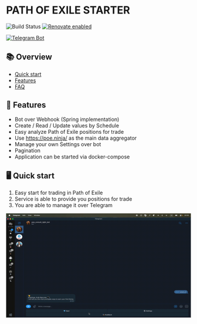 # PATH OF EXILE STARTER

![Build Status](https://github.com/ylazakovich/path-of-exile-starter/actions/workflows/test.yml/badge.svg)
[![Renovate enabled](https://img.shields.io/badge/Renovate-enabled-brightgreen.svg?logo=renovate&style=flat)](https://renovatebot.com/)

[![Telegram Bot](https://img.shields.io/badge/Telegram-Connect-blue.svg?logo=telegram)](https://t.me/poe_consultant_bot)

## 📚 Overview

- [Quick start](#-quick-start)
- [Features](#-features)
- [FAQ](.github/docs/FAQ.md#-faq)

## 🚀 Features

- Bot over Webhook (Spring implementation)
- Create / Read / Update values by Schedule
- Easy analyze Path of Exile positions for trade
- Use https://poe.ninja/ as the main data aggregator
- Manage your own Settings over bot
- Pagination
- Application can be started via docker-compose

## 🖥️ Quick start

1. Easy start for trading in Path of Exile
2. Service is able to provide you positions for trade
3. You are able to manage it over Telegram

![preview](https://github.com/ylazakovich/path-of-exile-starter/blob/main/.github/docs/preview.gif)
